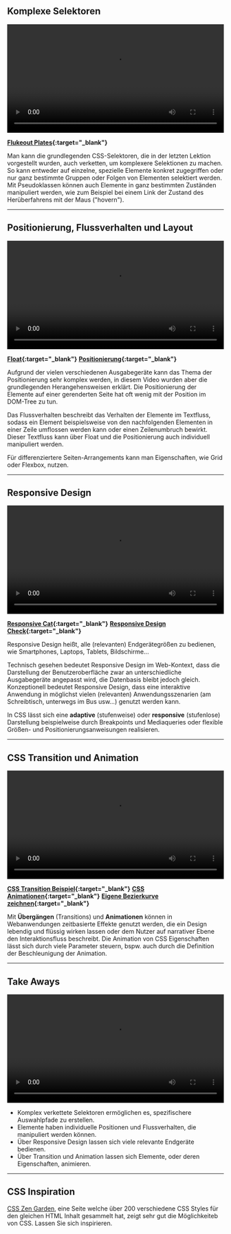 <!-- # 1.4 Grundlagen CSS -->

## Komplexe Selektoren
<video controls width="100%"> 
    <source src="http://lehre.gabriel-rausch.de/HFU/EIA1_static/L04/01_CSS_Komplexe_Selektoren.mp4" type="video/mp4"> 
    <a href="http://lehre.gabriel-rausch.de/HFU/EIA1_static/L04/01_CSS_Komplexe_Selektoren.mp4">Zum Video</a>
</video>

**[Flukeout Plates](https://flukeout.github.io){:target="_blank"}**

Man kann die grundlegenden CSS-Selektoren, die in der letzten Lektion vorgestellt wurden, auch verketten, um komplexere Selektionen zu machen. So kann entweder auf einzelne, spezielle Elemente konkret zugegriffen oder nur ganz bestimmte Gruppen oder Folgen von Elementen selektiert werden. Mit Pseudoklassen können auch Elemente in ganz bestimmten Zuständen manipuliert werden, wie zum Beispiel bei einem Link der Zustand des Herüberfahrens mit der Maus ("hovern").

---

## Positionierung, Flussverhalten und Layout
<video controls width="100%"> 
    <source src="http://lehre.gabriel-rausch.de/HFU/EIA1_static/L04/02_CSS_Flussverhalten_Positionierung.mp4" type="video/mp4"> 
    <a href="http://lehre.gabriel-rausch.de/HFU/EIA1_static/L04/02_CSS_Flussverhalten_Positionierung.mp4">Zum Video</a>
</video>

**[Float](https://codepen.io/philtim/pen/KrZmdN){:target="_blank"}**
**[Positionierung](https://codepen.io/philtim/pen/GwyWBP){:target="_blank"}**

Aufgrund der vielen verschiedenen Ausgabegeräte kann das Thema der Positionierung sehr komplex werden, in diesem Video wurden aber die grundlegenden Herangehensweisen erklärt.
Die Positionierung der Elemente auf einer gerenderten Seite hat oft wenig mit der Position im DOM-Tree zu tun.

Das Flussverhalten beschreibt das Verhalten der Elemente im Textfluss, sodass ein Element beispielsweise von den nachfolgenden Elementen in einer Zeile umflossen werden kann oder einen Zeilenumbruch bewirkt. Dieser Textfluss kann über Float und die Positionierung auch individuell manipuliert werden.

Für differenziertere Seiten-Arrangements kann man Eigenschaften, wie Grid oder Flexbox, nutzen.

---

## Responsive Design
<video controls width="100%"> 
    <source src="http://lehre.gabriel-rausch.de/HFU/EIA1_static/L04/03_Responsive_Design.mp4" type="video/mp4"> 
    <a href="http://lehre.gabriel-rausch.de/HFU/EIA1_static/L04/03_Responsive_Design.mp4">Zum Video</a>
</video>

**[Responsive Cat](http://roxik.com/cat/){:target="_blank"}**
**[Responsive Design Check](http://ami.responsivedesign.is/){:target="_blank"}**

Responsive Design heißt, alle (relevanten) Endgerätegrößen zu bedienen, wie Smartphones, Laptops, Tablets, Bildschirme...

Technisch gesehen bedeutet Responsive Design im Web-Kontext, dass die Darstellung der Benutzeroberfläche zwar an unterschiedliche Ausgabegeräte angepasst wird, die Datenbasis bleibt jedoch gleich. Konzeptionell bedeutet Responsive Design, dass eine interaktive Anwendung in möglichst vielen (relevanten) Anwendungsszenarien (am Schreibtisch, unterwegs im Bus usw...) genutzt werden kann. 

In CSS lässt sich eine **adaptive** (stufenweise) oder **responsive** (stufenlose) Darstellung beispielweise durch Breakpoints und Mediaqueries oder flexible Größen- und Positionierungsanweisungen realisieren.

---

## CSS Transition und Animation
<video controls width="100%"> 
    <source src="http://lehre.gabriel-rausch.de/HFU/EIA1_static/L04/04_CSS_Transition_und_Animation.mp4" type="video/mp4"> 
    <a href="http://lehre.gabriel-rausch.de/HFU/EIA1_static/L04/04_CSS_Transition_und_Animation.mp4">Zum Video</a>
</video>

**[CSS Transition Beispiel](https://codepen.io/grausch/pen/XWWeZXW){:target="_blank"}**
**[CSS Animationen](https://codepen.io/ajerez/pen/EaEEOW){:target="_blank"}**
**[Eigene Bezierkurve zeichnen](http://cubic-bezier.com/){:target="_blank"}**

Mit **Übergängen** (Transitions) und **Animationen** können in Webanwendungen zeitbasierte Effekte genutzt werden, die ein Design lebendig und flüssig wirken lassen oder dem Nutzer auf narrativer Ebene den Interaktionsfluss beschreibt.
Die Animation von CSS Eigenschaften lässt sich durch viele Parameter steuern, bspw. auch durch die Definition der Beschleunigung der Animation.

---

## Take Aways
<video controls width="100%"> 
    <source src="http://lehre.gabriel-rausch.de/HFU/EIA1_static/L04/05_Take_Aways.mp4" type="video/mp4"> 
    <a href="http://lehre.gabriel-rausch.de/HFU/EIA1_static/L04/05_Take_Aways.mp4">Zum Video</a>
</video>

- Komplex verkettete Selektoren ermöglichen es, spezifischere Auswahlpfade zu erstellen.
- Elemente haben individuelle Positionen und Flussverhalten, die manipuliert werden können.
- Über Responsive Design lassen sich viele relevante Endgeräte bedienen.
- Über Transition und Animation lassen sich Elemente, oder deren Eigenschaften, animieren.

---

## CSS Inspiration

[CSS Zen Garden](http://csszengarden.com/), eine Seite welche über 200 verschiedene CSS Styles für den gleichen HTML Inhalt gesammelt hat, zeigt sehr gut die Möglichkeiteb von CSS. Lassen Sie sich inspirieren.


